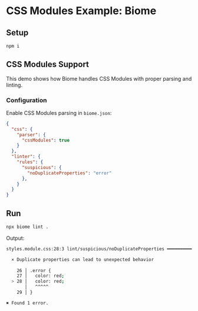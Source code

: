 # CSS Modules Example: Biome

## Setup

```sh
npm i
```

## CSS Modules Support

This demo shows how Biome handles CSS Modules with proper parsing and linting.

### Configuration

Enable CSS Modules parsing in `biome.json`:

```json
{
  "css": {
    "parser": {
      "cssModules": true
    }
  },
  "linter": {
    "rules": {
      "suspicious": {
        "noDuplicateProperties": "error"
      },
    }
  }
}
```

## Run

```sh
npx biome lint .
```

Output:

```sh
styles.module.css:28:3 lint/suspicious/noDuplicateProperties ━━━━━━━━━━━━━━━━━━

  × Duplicate properties can lead to unexpected behavior
  
    26 │ .error {
    27 │   color: red;
  > 28 │   color: red;
       │   ^^^^^
    29 │ }

✖ Found 1 error.
```
